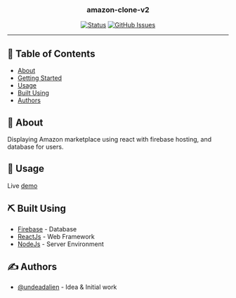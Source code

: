 <h3 align="center">amazon-clone-v2</h3>

<div align="center">

[![Status](https://img.shields.io/badge/status-active-success.svg)]()
[![GitHub Issues]()]()

</div>

---

## 📝 Table of Contents

- [About](#about)
- [Getting Started](#getting_started)
- [Usage](#usage)
- [Built Using](#built_using)
- [Authors](#authors)

## 🧐 About <a name = "about"></a>

Displaying Amazon marketplace using react with firebase hosting, and database for users.

## 🎈 Usage <a name="usage"></a>

Live <a href="">demo</a>

## ⛏️ Built Using <a name = "built_using"></a>

- [Firebase](https://www.google.firebase.com/) - Database
- [ReactJs](https://reactjs.org/) - Web Framework
- [NodeJs](https://nodejs.org/en/) - Server Environment

## ✍️ Authors <a name = "authors"></a>

- [@undeadalien](https://github.com/undeadalien) - Idea & Initial work
